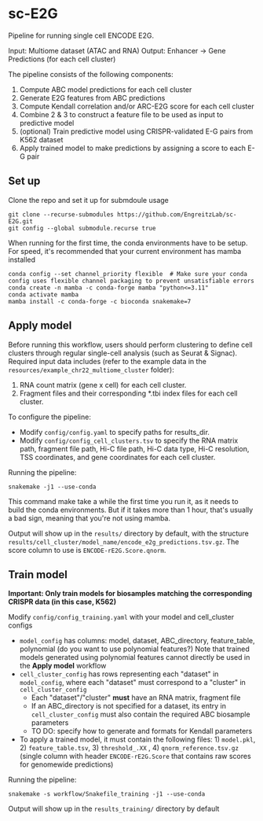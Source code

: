# sc-E2G
Pipeline for running single cell ENCODE E2G.

Input: Multiome dataset (ATAC and RNA)
Output: Enhancer -> Gene Predictions (for each cell cluster)

The pipeline consists of the following components:
1. Compute ABC model predictions for each cell cluster
2. Generate E2G features from ABC predictions
3. Compute Kendall correlation and/or ARC-E2G score for each cell cluster
4. Combine 2 & 3 to construct a feature file to be used as input to predictive model
5. (optional) Train predictive model using CRISPR-validated E-G pairs from K562 dataset
6. Apply trained model to make predictions by assigning a score to each E-G pair

## Set up
Clone the repo and set it up for submdoule usage
```
git clone --recurse-submodules https://github.com/EngreitzLab/sc-E2G.git
git config --global submodule.recurse true
```

When running for the first time, the conda environments have to be setup.
For speed, it's recommended that your current environment has mamba installed

```
conda config --set channel_priority flexible  # Make sure your conda config uses flexible channel packaging to prevent unsatisfiable errors
conda create -n mamba -c conda-forge mamba "python<=3.11"
conda activate mamba
mamba install -c conda-forge -c bioconda snakemake=7
```

## Apply model
Before running this workflow, users should perform clustering to define cell clusters through regular single-cell analysis (such as Seurat & Signac).
Required input data includes (refer to the example data in the `resources/example_chr22_multiome_cluster` folder):
1. RNA count matrix (gene x cell) for each cell cluster.
2. Fragment files and their corresponding *.tbi index files for each cell cluster.

To configure the pipeline:
- Modify `config/config.yaml` to specify paths for results_dir.
- Modify `config/config_cell_clusters.tsv` to specify the RNA matrix path, fragment file path, Hi-C file path, Hi-C data type, Hi-C resolution, TSS coordinates, and gene coordinates for each cell cluster.



Running the pipeline:
```
snakemake -j1 --use-conda
```
This command make take a while the first time you run it, as it needs to build the conda environments. 
But if it takes more than 1 hour, that's usually a bad sign, meaning that you're not using mamba.

Output will show up in the `results/` directory by default, with the structure `results/cell_cluster/model_name/encode_e2g_predictions.tsv.gz`. The score column to use is `ENCODE-rE2G.Score.qnorm`.

## Train model

**Important: Only train models for biosamples matching the corresponding CRISPR data (in this case, K562)**

Modify `config/config_training.yaml` with your model and cell_cluster configs
- `model_config` has columns: model, dataset, ABC_directory, feature_table, polynomial (do you want to use polynomial features?) 
Note that trained models generated using polynomial features cannot directly be used in the **Apply model** workflow
- `cell_cluster_config` has rows representing each "dataset"  in `model_config`, where each "dataset" must correspond to a "cluster" in `cell_cluster_config`
    - Each "dataset"/"cluster" **must** have an RNA matrix, fragment file
    - If an ABC_directory is not specified for a dataset, its entry in `cell_cluster_config` must also contain the required ABC biosample parameters
    - TO DO: specify how to generate and formats for Kendall parameters
- To apply a trained model, it must contain the following files: 1) `model.pkl`, 2) `feature_table.tsv`, 3) `threshold_.XX` , 4) `qnorm_reference.tsv.gz` (single column with header `ENCODE-rE2G.Score` that contains raw scores for genomewide predictions)

Running the pipeline:
```
snakemake -s workflow/Snakefile_training -j1 --use-conda
```
Output will show up in the `results_training/` directory by default
